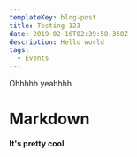 ```yaml
---
templateKey: blog-post
title: Testing 123
date: 2019-02-16T02:39:58.358Z
description: Hello world
tags:
  - Events
---
```

Ohhhhh yeahhhh

# Markdown

**It's pretty cool**
